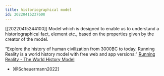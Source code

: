 ```yaml
---
title: historiographical model
id: 20220415237600
---
```


[[20220415244100]] Model which is designed to enable us to understand a historiographical fact, element etc., based on the properties given by the creator of the model.

“Explore the history of human civilization from 3000BC to today. Running Reality is a world history model with free web and app versions.” [Running Reality - The World History Model](https://www.runningreality.org/)

- [@Scheuermann2022]
